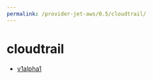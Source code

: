 ```yaml
---
permalink: /provider-jet-aws/0.5/cloudtrail/
---
```


# cloudtrail



* [v1alpha1](v1alpha1/index.md)